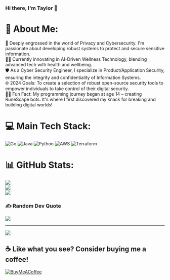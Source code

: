 ### Hi there, I'm Taylor 👋

# 💫 About Me:
  🔐 Deeply engrossed in the world of Privacy and Cybersecurity. I'm passionate about developing robust systems to protect and secure sensitive information.</br>
  👨‍💻 Currently innovating in AI-Driven Wellness Technology, blending advanced tech with health and wellbeing.</br>
  🛡️ As a Cyber Security Engineer, I specialize in Product/Application Security, ensuring the integrity and confidentiality of Information Systems.</br>
  🌐 2024 Goals: To create a selection of robust open-source security tools to empower individuals to take control of their digital security.</br>
  🕵️‍♂️ Fun Fact: My programming journey began at age 14 – creating RuneScape bots. It's where I first discovered my knack for breaking and building digital worlds!</br>

# 💻 Main Tech Stack:
![Go](https://img.shields.io/badge/go-%2300ADD8.svg?style=for-the-badge&logo=go&logoColor=white) ![Java](https://img.shields.io/badge/java-%23ED8B00.svg?style=for-the-badge&logo=java&logoColor=white) ![Python](https://img.shields.io/badge/python-3670A0?style=for-the-badge&logo=python&logoColor=ffdd54) ![AWS](https://img.shields.io/badge/AWS-%23FF9900.svg?style=for-the-badge&logo=amazon-aws&logoColor=white) ![Terraform](https://img.shields.io/badge/terraform-%235835CC.svg?style=for-the-badge&logo=terraform&logoColor=white) 

# 📊 GitHub Stats:
![](https://github-readme-stats.vercel.app/api?username=TaylorBrennan&theme=dark&hide_border=false&include_all_commits=true&count_private=true)<br/>
![](https://github-readme-streak-stats.herokuapp.com/?user=TaylorBrennan&theme=dark&hide_border=false)<br/>
![](https://github-readme-stats.vercel.app/api/top-langs/?username=TaylorBrennan&theme=dark&hide_border=false&include_all_commits=true&count_private=true&layout=compact)

### ✍️ Random Dev Quote
![](https://quotes-github-readme.vercel.app/api?type=horizontal&theme=dark)

---
[![](https://visitcount.itsvg.in/api?id=TaylorBrennan&icon=4&color=0)](https://visitcount.itsvg.in)

  ## ☕ Like what you see? Consider buying me a coffee!
  [![BuyMeACoffee](https://img.shields.io/badge/Buy%20Me%20a%20Coffee-ffdd00?style=for-the-badge&logo=buy-me-a-coffee&logoColor=black)](https://buymeacoffee.com/tbrennan) 
